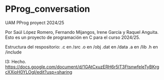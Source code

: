 # PProg_conversation 
UAM PProg proyect 2024/25

Por Saúl López Romero, Fernando Mijangos, Irene García y Raquel Anguita.
Esto es un proyecto de programación en C para el curso 2024/25.

Estructura del respositorio:
    .c en /src
    .o en /obj
    .dat en /data
    .a en /lib
    .h en /include
    

I3: Hecho.
https://docs.google.com/document/d/1GAtCxuzERH6r5lT3FtsnwfeleTyBKrgcXXioH0YLOgI/edit?usp=sharing
